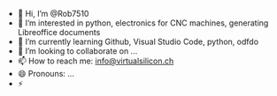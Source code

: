 - 👋 Hi, I’m @Rob7510
- 👀 I’m interested in python, electronics for CNC machines, generating Libreoffice documents
- 🌱 I’m currently learning Github, Visual Studio Code, python, odfdo
- 💞️ I’m looking to collaborate on ...
- 📫 How to reach me: info@virtualsilicon.ch
- 😄 Pronouns: ...
- ⚡ 

<!---
Rob7510/Rob7510 is a ✨ special ✨ repository because its `README.md` (this file) appears on your GitHub profile.
You can click the Preview link to take a look at your changes.
--->
